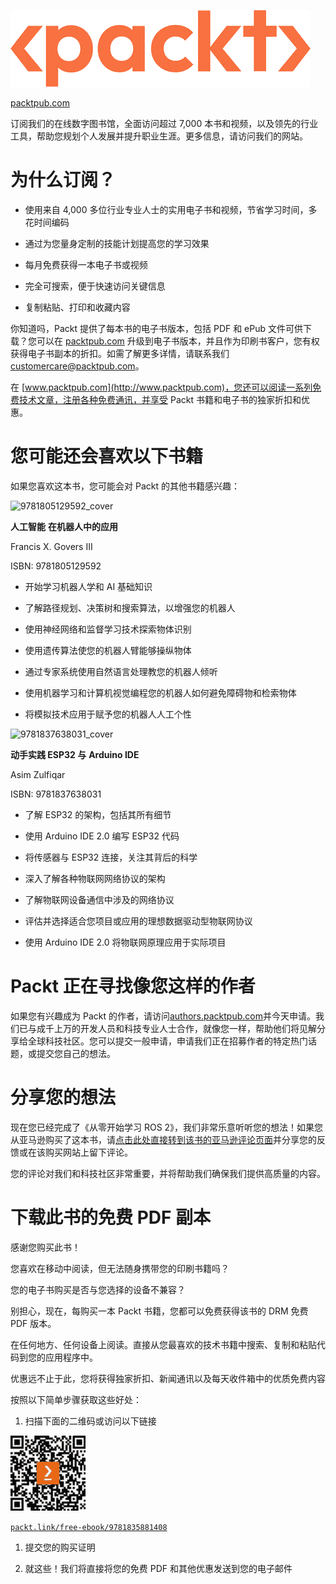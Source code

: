 ![packt_logo](img/Packt_Logo_New1.png)

[packtpub.com](http://packtpub.com)

订阅我们的在线数字图书馆，全面访问超过 7,000 本书和视频，以及领先的行业工具，帮助您规划个人发展并提升职业生涯。更多信息，请访问我们的网站。

# 为什么订阅？

+   使用来自 4,000 多位行业专业人士的实用电子书和视频，节省学习时间，多花时间编码

+   通过为您量身定制的技能计划提高您的学习效果

+   每月免费获得一本电子书或视频

+   完全可搜索，便于快速访问关键信息

+   复制粘贴、打印和收藏内容

你知道吗，Packt 提供了每本书的电子书版本，包括 PDF 和 ePub 文件可供下载？您可以在 [packtpub.com](http://packtpub.com) 升级到电子书版本，并且作为印刷书客户，您有权获得电子书副本的折扣。如需了解更多详情，请联系我们 customercare@packtpub.com。

在 [www.packtpub.com](http://www.packtpub.com)，您还可以阅读一系列免费技术文章，注册各种免费通讯，并享受 Packt 书籍和电子书的独家折扣和优惠。

# 您可能还会喜欢以下书籍

如果您喜欢这本书，您可能会对 Packt 的其他书籍感兴趣：

![9781805129592_cover](https://packt.link/1805129597)

**人工智能** **在机器人中的应用**

Francis X. Govers III

ISBN: 9781805129592

+   开始学习机器人学和 AI 基础知识

+   了解路径规划、决策树和搜索算法，以增强您的机器人

+   使用神经网络和监督学习技术探索物体识别

+   使用遗传算法使您的机器人臂能够操纵物体

+   通过专家系统使用自然语言处理教您的机器人倾听

+   使用机器学习和计算机视觉编程您的机器人如何避免障碍物和检索物体

+   将模拟技术应用于赋予您的机器人人工个性

![9781837638031_cover](https://www.amazon.in/dp/1837638039)

**动手实践 ESP32 与** **Arduino IDE**

Asim Zulfiqar

ISBN: 9781837638031

+   了解 ESP32 的架构，包括其所有细节

+   使用 Arduino IDE 2.0 编写 ESP32 代码

+   将传感器与 ESP32 连接，关注其背后的科学

+   深入了解各种物联网网络协议的架构

+   了解物联网设备通信中涉及的网络协议

+   评估并选择适合您项目或应用的理想数据驱动型物联网协议

+   使用 Arduino IDE 2.0 将物联网原理应用于实际项目

# Packt 正在寻找像您这样的作者

如果您有兴趣成为 Packt 的作者，请访问[authors.packtpub.com](http://authors.packtpub.com)并今天申请。我们已与成千上万的开发人员和科技专业人士合作，就像您一样，帮助他们将见解分享给全球科技社区。您可以提交一般申请，申请我们正在招募作者的特定热门话题，或提交您自己的想法。

# 分享您的想法

现在您已经完成了《从零开始学习 ROS 2》，我们非常乐意听听您的想法！如果您从亚马逊购买了这本书，请[点击此处直接转到该书的亚马逊评论页面](https://packt.link/r/1835881416)并分享您的反馈或在该购买网站上留下评论。

您的评论对我们和科技社区非常重要，并将帮助我们确保我们提供高质量的内容。

# 下载此书的免费 PDF 副本

感谢您购买此书！

您喜欢在移动中阅读，但无法随身携带您的印刷书籍吗？

您的电子书购买是否与您选择的设备不兼容？

别担心，现在，每购买一本 Packt 书籍，您都可以免费获得该书的 DRM 免费 PDF 版本。

在任何地方、任何设备上阅读。直接从您最喜欢的技术书籍中搜索、复制和粘贴代码到您的应用程序中。

优惠远不止于此，您将获得独家折扣、新闻通讯以及每天收件箱中的优质免费内容

按照以下简单步骤获取这些好处：

1.  扫描下面的二维码或访问以下链接

![留下评论二维码](img/B22403_QR_Free_PDF.jpg)

[`packt.link/free-ebook/9781835881408`](https://packt.link/free-ebook/9781835881408)

1.  提交您的购买证明

1.  就这些！我们将直接将您的免费 PDF 和其他优惠发送到您的电子邮件
